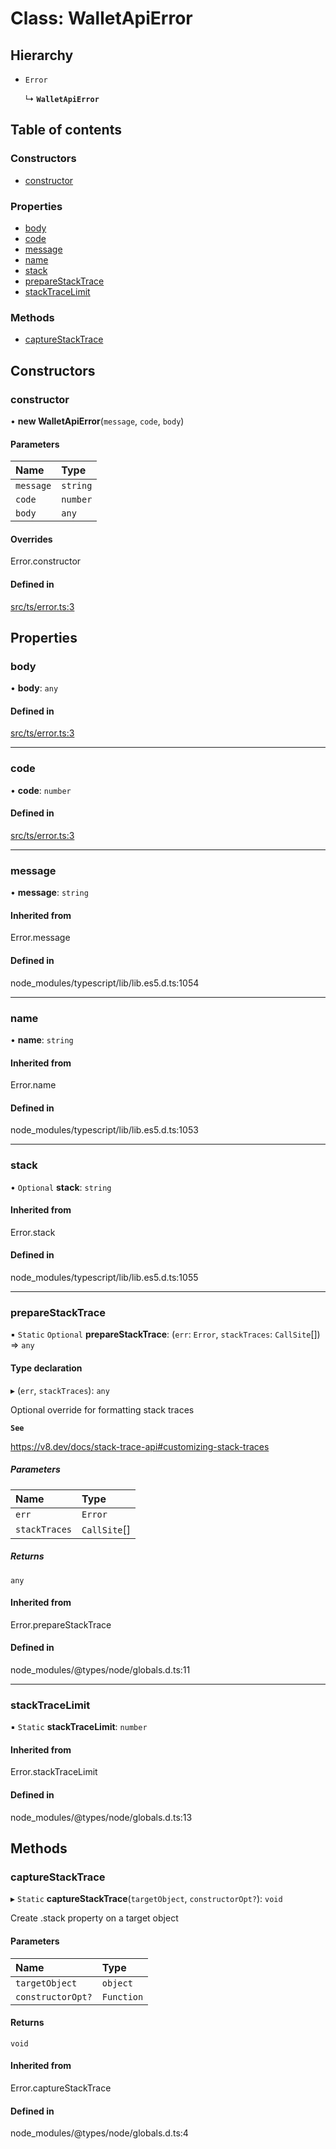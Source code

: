 # Class: WalletApiError

## Hierarchy

- `Error`

  ↳ **`WalletApiError`**

## Table of contents

### Constructors

- [constructor](WalletApiError.md#constructor)

### Properties

- [body](WalletApiError.md#body)
- [code](WalletApiError.md#code)
- [message](WalletApiError.md#message)
- [name](WalletApiError.md#name)
- [stack](WalletApiError.md#stack)
- [prepareStackTrace](WalletApiError.md#preparestacktrace)
- [stackTraceLimit](WalletApiError.md#stacktracelimit)

### Methods

- [captureStackTrace](WalletApiError.md#capturestacktrace)

## Constructors

### constructor

• **new WalletApiError**(`message`, `code`, `body`)

#### Parameters

| Name | Type |
| :------ | :------ |
| `message` | `string` |
| `code` | `number` |
| `body` | `any` |

#### Overrides

Error.constructor

#### Defined in

[src/ts/error.ts:3](https://gitlab.com/i3-market/code/wp3/t3.2/i3m-wallet-monorepo/-/blob/1f1f2a1/packages/wallet-protocol-api/src/ts/error.ts#L3)

## Properties

### body

• **body**: `any`

#### Defined in

[src/ts/error.ts:3](https://gitlab.com/i3-market/code/wp3/t3.2/i3m-wallet-monorepo/-/blob/1f1f2a1/packages/wallet-protocol-api/src/ts/error.ts#L3)

___

### code

• **code**: `number`

#### Defined in

[src/ts/error.ts:3](https://gitlab.com/i3-market/code/wp3/t3.2/i3m-wallet-monorepo/-/blob/1f1f2a1/packages/wallet-protocol-api/src/ts/error.ts#L3)

___

### message

• **message**: `string`

#### Inherited from

Error.message

#### Defined in

node_modules/typescript/lib/lib.es5.d.ts:1054

___

### name

• **name**: `string`

#### Inherited from

Error.name

#### Defined in

node_modules/typescript/lib/lib.es5.d.ts:1053

___

### stack

• `Optional` **stack**: `string`

#### Inherited from

Error.stack

#### Defined in

node_modules/typescript/lib/lib.es5.d.ts:1055

___

### prepareStackTrace

▪ `Static` `Optional` **prepareStackTrace**: (`err`: `Error`, `stackTraces`: `CallSite`[]) => `any`

#### Type declaration

▸ (`err`, `stackTraces`): `any`

Optional override for formatting stack traces

**`See`**

https://v8.dev/docs/stack-trace-api#customizing-stack-traces

##### Parameters

| Name | Type |
| :------ | :------ |
| `err` | `Error` |
| `stackTraces` | `CallSite`[] |

##### Returns

`any`

#### Inherited from

Error.prepareStackTrace

#### Defined in

node_modules/@types/node/globals.d.ts:11

___

### stackTraceLimit

▪ `Static` **stackTraceLimit**: `number`

#### Inherited from

Error.stackTraceLimit

#### Defined in

node_modules/@types/node/globals.d.ts:13

## Methods

### captureStackTrace

▸ `Static` **captureStackTrace**(`targetObject`, `constructorOpt?`): `void`

Create .stack property on a target object

#### Parameters

| Name | Type |
| :------ | :------ |
| `targetObject` | `object` |
| `constructorOpt?` | `Function` |

#### Returns

`void`

#### Inherited from

Error.captureStackTrace

#### Defined in

node_modules/@types/node/globals.d.ts:4
